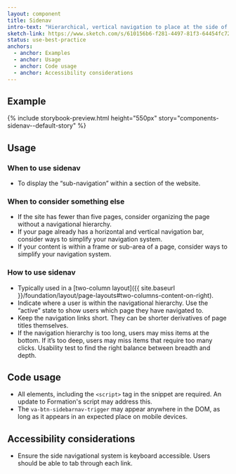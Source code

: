 ```yaml
---
layout: component
title: Sidenav
intro-text: "Hierarchical, vertical navigation to place at the side of a page."
sketch-link: https://www.sketch.com/s/610156b6-f281-4497-81f3-64454fc72156/p/6C33CB80-7176-4959-89E1-DBBD51CC029A/canvas
status: use-best-practice
anchors:
  - anchor: Examples
  - anchor: Usage
  - anchor: Code usage
  - anchor: Accessibility considerations
---
```


## Example

{% include storybook-preview.html height="550px" story="components-sidenav--default-story" %}

## Usage

### When to use sidenav
* To display the “sub-navigation” within a section of the website.

### When to consider something else
* If the site has fewer than five pages, consider organizing the page without a navigational hierarchy.
* If your page already has a horizontal and vertical navigation bar, consider ways to simplify your navigation system.
* If your content is within a frame or sub-area of a page, consider ways to simplify your navigation system.

### How to use sidenav
* Typically used in a [two-column layout]({{ site.baseurl }}/foundation/layout/page-layouts#two-columns-content-on-right).
* Indicate where a user is within the navigational hierarchy. Use the “active” state to show users which page they have navigated to.
* Keep the navigation links short. They can be shorter derivatives of page titles themselves.
* If the navigation hierarchy is too long, users may miss items at the bottom. If it’s too deep, users may miss items that require too many clicks. Usability test to find the right balance between breadth and depth.

## Code usage

* All elements, including the `<script>` tag in the snippet are required. An update to Formation's script may address this.
* The `va-btn-sidebarnav-trigger` may appear anywhere in the DOM, as long as it appears in an expected place on mobile devices.

## Accessibility considerations
* Ensure the side navigational system is keyboard accessible. Users should be able to tab through each link.

